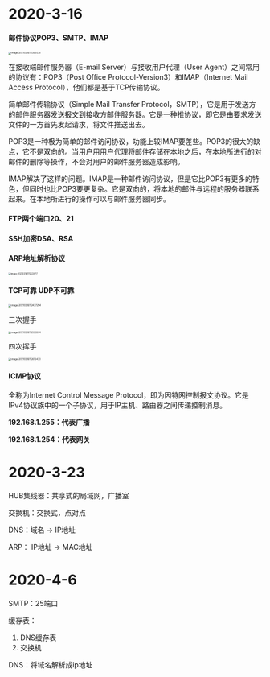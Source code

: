 # 2020-3-16



#### 邮件协议POP3、SMTP、IMAP

<img src="C:\Users\hsq\AppData\Roaming\Typora\typora-user-images\image-20210316111350538.png" alt="image-20210316111350538" style="zoom:33%;" />

在接收端邮件服务器（E-mail Server）与接收用户代理（User  Agent）之间常用的协议有：POP3（Post Office Protocol-Version3）和IMAP（Internet Mail  Access Protocol），他们都是基于TCP传输协议。

简单邮件传输协议（Simple Mail Transfer Protocol，SMTP），它是用于发送方的邮件服务器发送报文到接收方邮件服务器。它是一种推协议，即它是由要求发送文件的一方首先发起请求，将文件推送出去。

POP3是一种极为简单的邮件访问协议，功能上较IMAP要差些。POP3的很大的缺点，它不是双向的。当用户用用户代理将邮件存储在本地之后，在本地所进行的对邮件的删除等操作，不会对用户的邮件服务器造成影响。

IMAP解决了这样的问题。IMAP是一种邮件访问协议，但是它比POP3有更多的特色，但同时也比POP3要更复杂。它是双向的，将本地的邮件与远程的服务器联系起来。在本地所进行的操作可以与邮件服务器同步。

#### FTP两个端口20、21

#### SSH加密DSA、RSA

#### ARP地址解析协议

<img src="C:\Users\hsq\AppData\Roaming\Typora\typora-user-images\image-20210316111222677.png" alt="image-20210316111222677" style="zoom:30%;" />

#### TCP可靠 UDP不可靠

<img src="C:\Users\hsq\AppData\Roaming\Typora\typora-user-images\image-20210316112437254.png" alt="image-20210316112437254" style="zoom:33%;" />

三次握手

<img src="C:\Users\hsq\AppData\Roaming\Typora\typora-user-images\image-20210316112533974.png" alt="image-20210316112533974" style="zoom:33%;" />

四次挥手

<img src="C:\Users\hsq\AppData\Roaming\Typora\typora-user-images\image-20210316112615430.png" alt="image-20210316112615430" style="zoom:33%;" />

#### ICMP协议

全称为Internet Control Message Protocol，即为因特网控制报文协议。它是IPv4协议族中的一个子协议，用于IP主机、路由器之间传递控制消息。



**192.168.1.255：代表广播**

**192.168.1.254：代表网关**





# 2020-3-23

HUB集线器：共享式的局域网，广播室

交换机：交换式，点对点



DNS：域名 -> IP地址

ARP： IP地址 -> MAC地址



# 2020-4-6

SMTP：25端口



缓存表：

1. DNS缓存表
2. 交换机



DNS：将域名解析成ip地址